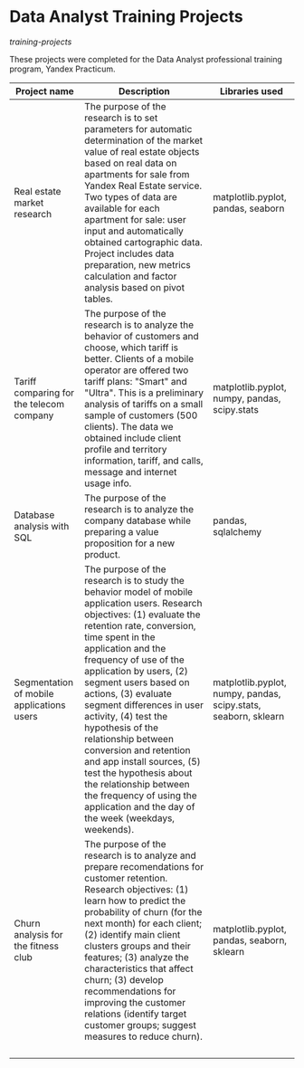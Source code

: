 # Data Analyst Training Projects
 *training-projects*

These projects were completed for the Data Analyst professional training program, Yandex Practicum.

| Project name  |  Description | Libraries used  |   
|---|---|---|
|  Real estate market research |  The purpose of the research is to set parameters for automatic determination of the market value of real estate objects based on real data on apartments for sale from Yandex Real Estate service.  Two types of data are available for each apartment for sale: user input and automatically obtained cartographic data. Project includes data preparation, new metrics calculation and factor analysis based on pivot tables.  |  matplotlib.pyplot, pandas,  seaborn |   
| Tariff comparing for the telecom company  | The purpose of the research is to analyze the behavior of customers and choose, which tariff is better.   Clients of a mobile operator are offered two tariff plans: "Smart" and "Ultra". This is a preliminary analysis of tariffs on a small sample of customers (500 clients). The data we obtained include client profile and territory information, tariff, and calls, message and internet usage info. |  matplotlib.pyplot, numpy, pandas, scipy.stats  | 
| Database analysis with SQL  | The purpose of the research is to analyze the company database while preparing a value proposition for a new product.  | pandas, sqlalchemy  | 
| Segmentation of mobile applications users | The purpose of the research is to study the behavior model of mobile application users. Research objectives: (1) evaluate the retention rate, conversion, time spent in the application and the frequency of use of the application by users, (2) segment users based on actions, (3) evaluate segment differences in user activity, (4) test the hypothesis of the relationship between conversion and retention and app install sources, (5) test the hypothesis about the relationship between the frequency of using the application and the day of the week (weekdays, weekends).| matplotlib.pyplot, numpy, pandas, scipy.stats, seaborn, sklearn |
| Churn analysis for the fitness club| The purpose of the research is to analyze and prepare recomendations for customer retention. Research objectives: (1) learn how to predict the probability of churn (for the next month) for each client; (2) identify main client clusters groups and their features; (3)  analyze the characteristics that affect churn; (3) develop recommendations for improving the customer relations (identify target customer groups;         suggest measures to reduce churn). | matplotlib.pyplot, pandas, seaborn, sklearn |
| | | |
| | | |
| | | |
| | | |
